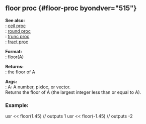 ## floor proc {#floor-proc byondver="515"}    
**See also:**    
:   [ceil proc](/proc/ceil)    
:   [round proc](/proc/round)    
:   [trunc proc](/proc/trunc)    
:   [fract proc](/proc/fract)    
<!-- -->    
**Format:**    
:   floor(A)    
<!-- -->    
**Returns:**    
:   the floor of A    
<!-- -->    
**Args:**    
:   A: A number, pixloc, or vector.    
Returns the floor of A (the largest integer less than or equal to A).    
### Example:    
usr \<\< floor(1.45) // outputs 1 usr \<\< floor(-1.45) // outputs -2  
